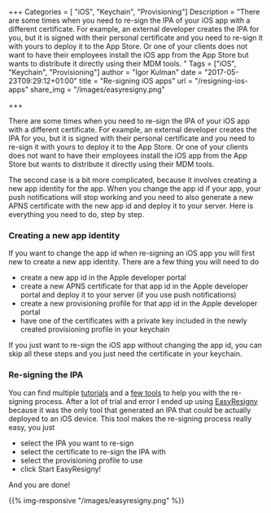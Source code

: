 +++
Categories = [ "iOS", "Keychain", "Provisioning"]
Description = "There are some times when you need to re-sign the IPA of your iOS app with a different certificate. For example, an external developer creates the IPA for you, but it is signed with their personal certificate and you need to re-sign it with yours to deploy it to the App Store. Or one of your clients does not want to have their employees install the iOS app from the App Store but wants to distribute it directly using their MDM tools. "
Tags = ["iOS", "Keychain", "Provisioning"]
author = "Igor Kulman"
date = "2017-05-23T09:29:12+01:00"
title = "Re-signing iOS apps"
url = "/resigning-ios-apps"
share_img = "/images/easyresigny.png"

+++

There are some times when you need to re-sign the IPA of your iOS app with a different certificate. For example, an external developer creates the IPA for you, but it is signed with their personal certificate and you need to re-sign it with yours to deploy it to the App Store. Or one of your clients does not want to have their employees install the iOS app from the App Store but wants to distribute it directly using their MDM tools. 

The second case is a bit more complicated, because it involves creating a new app identity for the app. When you change the app id if your app, your push notifications will stop working and you need to also generate a new APNS certificate with the new app id and deploy it to your server. Here is everything you need to do, step by step.

<!--more-->

### Creating a new app identity

If you want to change the app id when re-signing an iOS app you will first new to create a new app identity. There are a few thing you will need to do

* create a new app id in the Apple developer portal
* create a new APNS certificate for that app id in the Apple developer portal and deploy it to your server (if you use push notifications)
* create a new provisioning profile for that app id in the Apple developer portal
* have one of the certificates with a private key included in the newly created provisioning profile in your keychain

If you just want to re-sign the iOS app without changing the app id, you can skip all these steps and you just need the certificate in your keychain.

### Re-signing the IPA

You can find multiple [tutorials](https://gist.github.com/chaitanyagupta/9a2a13f0a3e6755192f7) and a [few tools](https://github.com/maciekish/iReSign) to help you with the re-signing process. After a lot of trial and error I ended up using [EasyResigny](https://github.com/niyaoyao/EasyResigny) because it was the only tool that generated an IPA that could be actually deployed to an iOS device. This tool makes the re-signing process really easy, you just

* select the IPA you want to re-sign
* select the certificate to re-sign the IPA with
* select the provisioning profile to use
* click Start EasyResigny!

And you are done!

{{% img-responsive "/images/easyresigny.png" %}}